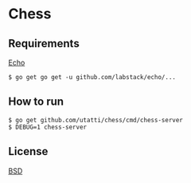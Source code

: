 # Chess

## Requirements

[Echo](https://echo.labstack.com/)

```shell
$ go get go get -u github.com/labstack/echo/...
```

## How to run

```shell
$ go get github.com/utatti/chess/cmd/chess-server
$ DEBUG=1 chess-server
```

## License

[BSD](LICENSE)
